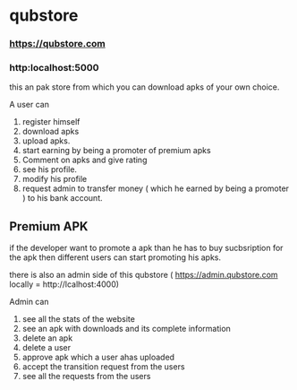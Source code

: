 # qubstore

### https://qubstore.com 
### http:localhost:5000

this an pak store from which you can download apks of your own choice.

A user can

1. register himself
2. download apks
3. upload apks.
4. start earning by being a promoter of premium apks
5. Comment on apks and give rating
6. see his profile.
7. modify his profile
8. request admin to transfer money ( which he earned by being a promoter ) to his bank account.

## Premium APK

if the developer want to promote a apk than he has to buy sucbsription for the apk then different users can start promoting his apks.


there is also an admin side of this qubstore ( https://admin.qubstore.com  locally = http://lcalhost:4000)

Admin can
1. see all the stats of the website
2. see an apk with downloads and its complete information
3. delete an apk
4. delete a user
5. approve apk which a user ahas uploaded
6. accept the transition request from the users
7. see all the requests from the users
